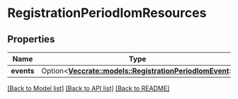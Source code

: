 # RegistrationPeriodIomResources

## Properties

Name | Type | Description | Notes
------------ | ------------- | ------------- | -------------
**events** | Option<[**Vec<crate::models::RegistrationPeriodIomEvent>**](registration.IOMEvent.md)> |  | [optional]

[[Back to Model list]](../README.md#documentation-for-models) [[Back to API list]](../README.md#documentation-for-api-endpoints) [[Back to README]](../README.md)


